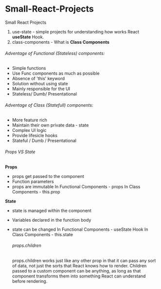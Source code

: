 # Small-React-Projects

Small React Projects

1. use-state - simple projects for understanding how works React **useState** Hook.
2. class-components - What is **Class Components**

###### Adventage of Functional (Stateless) components:

-   Simple functions
-   Use Func components as much as possible
-   Absence of 'this' keyword
-   Solution without using state
-   Mainly responsible for the UI
-   Stateless/ Dumb/ Presentational

###### Adventage of Class (Statefull) components:

-   More feature rich
-   Maintain their own private data - state
-   Complex UI logic
-   Provide lifesicle hooks
-   Stateful / Dumb / Presentational

###### Props VS State

**Props**

-   props get passed to the component
-   Function parameters
-   props are immutable
    In Functional Components - props
    In Class Components - this.prop

**State**

-   state is managed within the component
-   Variables declared in the function body
-   state can be changed
    In Functional Components - useState Hook
    In Class Components - this.state

    ###### props.children

    props.children works just like any other prop in that it can pass any sort of data, not just the sorts that React knows how to render. Children passed to a custom component can be anything, as long as that component transforms them into something React can understand before rendering.
